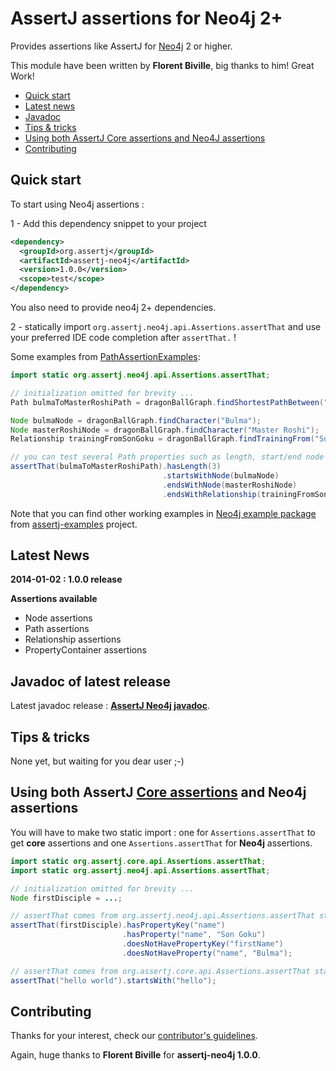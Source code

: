 AssertJ assertions for Neo4j 2+
===============================

Provides assertions like AssertJ for [Neo4j](http://www.neo4j.org/) 2 or higher.

This module have been written by **Florent Biville**, big thanks to him! Great Work!

* [Quick start](#quickstart)
* [Latest news](#news)
* [Javadoc](#javadoc)
* [Tips & tricks](#tip)
* [Using both AssertJ Core assertions and Neo4J assertions](#core-and-neo4j-assertions)
* [Contributing](#contributing)

## <a name="quickstart"/>Quick start

To start using Neo4j assertions :

1 - Add this dependency snippet to your project

```xml
<dependency>
  <groupId>org.assertj</groupId>
  <artifactId>assertj-neo4j</artifactId>
  <version>1.0.0</version>
  <scope>test</scope>
</dependency>
```

You also need to provide neo4j 2+ dependencies.

2 - statically import `org.assertj.neo4j.api.Assertions.assertThat` and use your preferred IDE code completion after `assertThat.` !

Some examples from [PathAssertionExamples](https://github.com/joel-costigliola/assertj-examples/blob/master/src/test/java/org/assertj/examples/neo4j/PathAssertionExamples.java):

```java
import static org.assertj.neo4j.api.Assertions.assertThat;

// initialization omitted for brevity ...
Path bulmaToMasterRoshiPath = dragonBallGraph.findShortestPathBetween("Bulma", "Master Roshi");

Node bulmaNode = dragonBallGraph.findCharacter("Bulma");
Node masterRoshiNode = dragonBallGraph.findCharacter("Master Roshi");
Relationship trainingFromSonGoku = dragonBallGraph.findTrainingFrom("Son Goku");

// you can test several Path properties such as length, start/end node and last relationship
assertThat(bulmaToMasterRoshiPath).hasLength(3)
                                  .startsWithNode(bulmaNode)
                                  .endsWithNode(masterRoshiNode)
                                  .endsWithRelationship(trainingFromSonGoku);
```

Note that you can find other working examples in [Neo4j example package](https://github.com/joel-costigliola/assertj-examples/tree/master/src/test/java/org/assertj/examples/neo4j) from [assertj-examples](https://github.com/joel-costigliola/assertj-examples/) project.

## <a name="news"/>Latest News

**2014-01-02 : 1.0.0 release**

**Assertions available**
* Node assertions
* Path assertions
* Relationship assertions
* PropertyContainer assertions

## <a name="javadoc"/>Javadoc of latest release

Latest javadoc release : [**AssertJ Neo4j javadoc**](http://joel-costigliola.github.io/assertj/neo4j/api/index.html).

## <a name="tip"/>Tips & tricks

None yet, but waiting for you dear user ;-)

## <a name="core-and-neo4j-assertions"/>Using both AssertJ [Core assertions](https://github.com/joel-costigliola/assertj-core) and Neo4j assertions

You will have to make two static import : one for `Assertions.assertThat` to get **core** assertions and one `Assertions.assertThat` for **Neo4j** assertions.

```java
import static org.assertj.core.api.Assertions.assertThat;
import static org.assertj.neo4j.api.Assertions.assertThat;

// initialization omitted for brevity ...
Node firstDisciple = ...;

// assertThat comes from org.assertj.neo4j.api.Assertions.assertThat static import
assertThat(firstDisciple).hasPropertyKey("name")
                         .hasProperty("name", "Son Goku")
                         .doesNotHavePropertyKey("firstName")
                         .doesNotHaveProperty("name", "Bulma");

// assertThat comes from org.assertj.core.api.Assertions.assertThat static import
assertThat("hello world").startsWith("hello");
```

## <a name="contributing"/>Contributing

Thanks for your interest, check our [contributor's guidelines](CONTRIBUTING.md).

Again, huge thanks to **Florent Biville** for **assertj-neo4j 1.0.0**.


